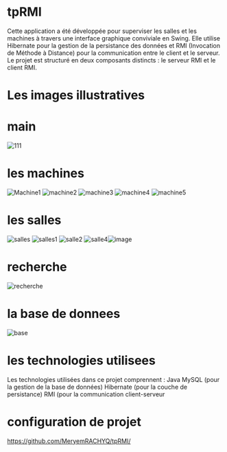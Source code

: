 # tpRMI
Cette application a été développée pour superviser les salles et les machines 
à travers une interface graphique conviviale en Swing. Elle utilise Hibernate
pour la gestion de la persistance des données et RMI (Invocation de Méthode à 
Distance) pour la communication entre le client et le serveur. Le projet est
structuré en deux composants distincts : le serveur RMI et le client RMI.
# Les images illustratives
# main 
![111](https://github.com/MeryemRACHYQ/tpRMI/assets/147452254/068dd597-d447-4d64-911a-fadbf58bda9a)
# les machines 
![Machine1](https://github.com/MeryemRACHYQ/tpRMI/assets/147452254/4fa23c01-7c9d-4c4f-93d4-4f1485f5f520)
![machine2](https://github.com/MeryemRACHYQ/tpRMI/assets/147452254/e8acf5c5-c1c0-4f65-91b8-0395f8a743d7)
![machine3](https://github.com/MeryemRACHYQ/tpRMI/assets/147452254/a0a9856d-63d3-4667-9274-72fe6c39c74e)
![machine4](https://github.com/MeryemRACHYQ/tpRMI/assets/147452254/c98e18f2-e680-4c91-b8d5-fb8351f364e0)
![machine5](https://github.com/MeryemRACHYQ/tpRMI/assets/147452254/3ce97d97-310e-41a0-a408-9c6dedb653e8)
# les salles 
![salles](https://github.com/MeryemRACHYQ/tpRMI/assets/147452254/48971c6b-b941-4209-9210-f19b2a08318f)
![salles1](https://github.com/MeryemRACHYQ/tpRMI/assets/147452254/465e3488-6008-4c65-af6d-4a6ce495e463)
![salle2](https://github.com/MeryemRACHYQ/tpRMI/assets/147452254/e5817e2a-7beb-4452-baf2-04098c62773f)
![salle4](https://github.com/MeryemRACHYQ/tpRMI/assets/147452254/2dc434bc-d80e-435c-b477-2d6c7e032324)![image](https://github.com/MeryemRACHYQ/tpRMI/assets/147452254/9c21b898-faa5-4d6e-97bd-1545d408a8c9)
# recherche
![recherche](https://github.com/MeryemRACHYQ/tpRMI/assets/147452254/6730a19f-cf1f-49be-8a39-f7a7ed88f09c)
# la base de donnees
![base](https://github.com/MeryemRACHYQ/tpRMI/assets/147452254/9ffae02a-0f9a-49a9-a797-8b3d39f805dd)
# les technologies utilisees 
Les technologies utilisées dans ce projet comprennent :
Java
MySQL (pour la gestion de la base de données)
Hibernate (pour la couche de persistance)
RMI (pour la communication client-serveur
# configuration de projet
https://github.com/MeryemRACHYQ/tpRMI/
